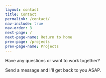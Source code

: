 ```yaml
---
layout: contact
title: Contact
permalink: /contact/
nav-include: true
nav-order: 3
next-page: /
next-page-name: Return to home
prev-page: /projects
prev-page-name: Projects
---
```


Have any questions or want to work together?

Send a message and I'll get back to you ASAP.
